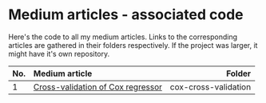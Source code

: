 # Medium articles - associated code

Here's the code to all my medium articles. Links to the corresponding articles are gathered in their folders respectively.
If the project was larger, it might have it's own repository.

| No. | Medium article | Folder |
| :---         |:--- |   ---: |
| 1   | [Cross-validation of Cox regressor](https://www.google.com/)     | cox-cross-validation 